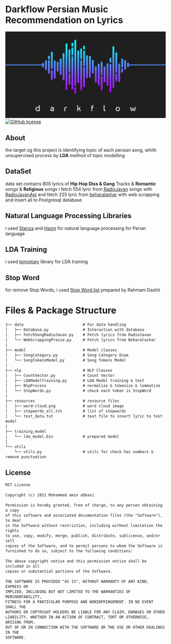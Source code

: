 
# Darkflow Persian Music Recommendation on Lyrics
![](resources/darkflow.jpg)
[![GitHub license](https://img.shields.io/badge/License-MIT-blue.svg)](LICENSE)

## About
the target og this project is identifying topic of each persian song, whith unsupervised process by **LDA** method of topic modelling


## DataSet
data set contains 800 lyrics of **Hip Hop Diss & Gang** Tracks & **Romantic** songs & **Religious** songs
i fetch 554 lyric from [RadioJavan](https://radiojavan.com) songs with [RadioJavanApi](https://github.com/xHossein/radiojavanapi/)
and fetch 225 lyric from [beharalashar](https://www.beharalashar.ir) with web scrapping and insert all to Postgresql database

## Natural Language Processing Libraries
i used [Stanza](https://github.com/stanfordnlp/stanza) and [Hazm](https://github.com/sobhe/hazm/) for natural language processing for Perian language

## LDA Training
i used [tomotopy](https://github.com/bab2min/tomotopy) library for LDA training

## Stop Word
for remove Stop Words, i used [Stop Word list](https://github.com/rahmanidashti/PersianStopWords/) prepared by Rahmani Dashti



# Files & Package Structure
    
    ├── data                          # For data handling
    │   ├── Database.py               # Interaction with database   
    │   ├── FetchSongRadioJavan.py    # Fetch lyrics from RadioJavan
    │   └── WebScrappingPraise.py     # Fetch lyrics from Beharalashar
    |
    ├── model                         # Model classes
    │   ├── SongCategory.py           # Song Category Enum
    │   └── SongTokensModel.py        # Song Tokens Model
    |
    ├── nlp                           # NLP Classes         
    │   ├── CountVector.py            # Count Vector
    │   ├── LDAModelTraining.py       # LDA Model training & test       
    │   ├── NlpProcess                # normalize & tokenize & lemmatize   
    │   └── StopWords.py              # check each token is StopWord
    |
    ├── resources                     # resource files
    │   ├── word-cloud.png            # word cloud image
    │   ├── stopwords_all.txt         # list of stopwords
    │   └── test_data.txt             # text file to insert lyric to test model 
    |
    ├── training_model                
    │   └── lda_model.bin             # prepared model
    │
    └── utils                
        └── utils.py                  # utils for check has numbers & remove punctuation

## License
```
MIT License

Copyright (c) 2021 Mohammad amin abbasi

Permission is hereby granted, free of charge, to any person obtaining a copy
of this software and associated documentation files (the "Software"), to deal
in the Software without restriction, including without limitation the rights
to use, copy, modify, merge, publish, distribute, sublicense, and/or sell
copies of the Software, and to permit persons to whom the Software is
furnished to do so, subject to the following conditions:

The above copyright notice and this permission notice shall be included in all
copies or substantial portions of the Software.

THE SOFTWARE IS PROVIDED "AS IS", WITHOUT WARRANTY OF ANY KIND, EXPRESS OR
IMPLIED, INCLUDING BUT NOT LIMITED TO THE WARRANTIES OF MERCHANTABILITY,
FITNESS FOR A PARTICULAR PURPOSE AND NONINFRINGEMENT. IN NO EVENT SHALL THE
AUTHORS OR COPYRIGHT HOLDERS BE LIABLE FOR ANY CLAIM, DAMAGES OR OTHER
LIABILITY, WHETHER IN AN ACTION OF CONTRACT, TORT OR OTHERWISE, ARISING FROM,
OUT OF OR IN CONNECTION WITH THE SOFTWARE OR THE USE OR OTHER DEALINGS IN THE
SOFTWARE.
```

